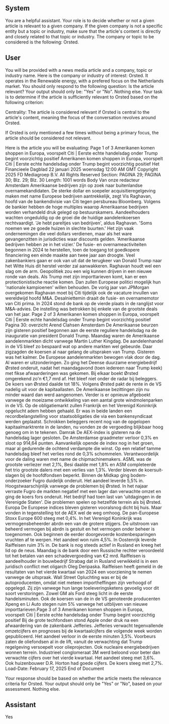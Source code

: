 ## System

You are a helpful assistant. Your role is to decide whether or not a given article is relevant to a given company. If the given company is not a specific entity but a topic or industry, make sure that the article's content is directly and closely related to that topic or industry. The company or topic to be considered is the following: Orsted.

## User


You will be provided with a news media article and a company, topic or industry name. Here is the company or industry of interest: Orsted. It operates in the Renewable energy, with a prefered focus on the Netherlands market. You should only respond to the following question: Is the article relevant? Your output should only be: "Yes" or "No". Nothing else. Your task is to determine if the article is sufficiently relevant to Orsted based on the following criterion:

Centrality: The article is considered relevant if Orsted is central to the article's content, meaning the focus of the conversation revolves around Orsted.

If Orsted is only mentioned a few times without being a primary focus, the article should be considered not relevant.

Here is the article you will be evaluating: Page 1 of 3
Amerikanen komen shoppen in Europa, voorspelt Citi | Eerste echte handelsdag onder Trump begint 
voorzichtig positief
Amerikanen komen shoppen in Europa, voorspelt Citi | Eerste echte 
handelsdag onder Trump begint voorzichtig positief
Het Financieele Dagblad
22 januari 2025 woensdag 12:00 AM GMT
Copyright 2025 FD Mediagroep B.V. All Rights Reserved
Section: PAGINA 29; PAGINA 30; Blz. 29; Blz. 30
Length: 1001 words
Body
Van onze redacteur
Amsterdam
Amerikaanse bedrijven zijn op zoek naar buitenlandse overnamekandidaten. De sterke dollar en soepeler 
acquisitieregelgeving maken met name Europese bedrijven aantrekkelijk, zegt Vis Raghavan, hoofd van de 
bankendivisie van Citi tegen persbureau Bloomberg.
Volgens de bankier hebben de hoge multiples waarop Amerikaanse bedrijven worden verhandeld druk gelegd op 
bestuurskamers. Aandeelhouders wachten ongeduldig op de groei die de huidige aandelenkoersen rechtvaardigt. 
'Je hebt pareltjes van bedrijven', aldus Raghavan. 'Soms noemen we ze goede huizen in slechte buurten.' Het zijn 
vaak ondernemingen die veel dollars verdienen, maar als het ware gevangenzitten in jurisdicties waar discounts 
gelden. 'Amerikaanse bedrijven hebben ze in het vizier.' De fusie- en overnameactiviteiten begonnen in 2024 te 
herstellen, toen de toegang tot goedkopere financiering een einde maakte aan twee jaar aan droogte. Veel 
zakenbankiers gaan er ook van uit dat de terugkeer van Donald Trump naar het Witte Huis dit herstel verder zal 
aanwakkeren. Raghavan houdt wel een slag om de arm. Geopolitiek zou een wig kunnen drijven in een nieuwe 
ronde van deals. Als Trump met zijn importtarieven komt, kan er een protectionistische reactie komen. Dan zullen 
Europese politici mogelijk hun 'nationale kampioenen' willen behouden. De vorig jaar van JPMorgan overgekomen 
Raghavan moet bij Citi tijdelijk ook de vacature invullen van wereldwijd hoofd M&A. Desalniettemin draait de fusie- 
en overnamemotor van Citi prima. In 2024 stond de bank op de vierde plaats in de ranglijst voor M&A-advies. De 
instelling was betrokken bij enkele van de grootste deals van het jaar.
Page 2 of 3
Amerikanen komen shoppen in Europa, voorspelt Citi | Eerste echte handelsdag onder Trump begint 
voorzichtig positief
Pagina 30: overzicht
Arend Clahsen
Amsterdam
De Amerikaanse beurzen zijn gisteren positief begonnen aan de eerste reguliere handelsdag na de inauguratie van 
president Donald Trump. Maandag waren de Amerikaanse aandelenmarkten dicht vanwege Martin Luther Kingdag. 
De aandelenhandel in de VS bleef zo bespaard wat op ­andere markten wel gebeurde. Daar zigzagden de koersen 
al naar gelang de uitspraken van Trump.
Gisteren was het kalmer. De Europese aandelenmarkten bewogen vlak door de dag. Al waren er uitzonderingen. 
Zo ging het Deense duurzame energiebedrijf Ørsted onderuit, nadat het maandagavond (toen iedereen naar 
Trump keek) met fikse afwaarderingen was gekomen. Bij elkaar boekt Ørsted omgerekend zo'n €1,7 mrd af. Het 
bleef niet onder de radar bij beleggers. De koers van Ørsted daalde tot 18%. Volgens Ørsted pakt de rente in de 
VS nadelig uit voor de kapitaallasten. De Amerikaanse bezittingen zijn nu minder waard dan werd aangenomen. 
Verder is er opnieuw afgeboekt vanwege de moeizame ontwikkeling van een aantal grote windmolenparken in de 
VS. Op de obligatiemarkt zullen Frankrijk en het Verenigd Koninkrijk opgelucht adem hebben gehaald. Er was in 
beide landen een recordbelangstelling voor staatsobligaties die via een bankensyndicaat werden geplaatst. 
Schrokken beleggers recent nog van de opgelopen kapitaalmarktrente in de landen, nu vonden ze de vergoeding 
blijkbaar hoog genoeg om in te tekenen.
Damrak
De AEX-index is gisteren na de handelsdag lager gesloten. De Amsterdamse graadmeter verloor 0,3% en sloot op 
914,64 punten. Aanvankelijk opende de index nog in het groen, maar al gedurende de ochtend verdampte die 
winst. Op een relatief tamme handelsdag bleef het verlies rond de 0,3% schommelen.
Verantwoordelijk voor de daling waren met name de chipmachinemakers. ASML was de grootste verliezer met 
2,1%, Besi daalde met 1,8% en ASM completeerde het trio grootste dalers met een verlies van 1,3%. Verder 
bleven de koersuit­slagen bij de hoofdfondsen beperkt. Binnen de Midkap ging bodem­onderzoeker Fugro duidelijk 
onderuit. Het aandeel leverde 5,5% in. Hoogstwaarschijnlijk vanwege de problemen bij Ørsted. In het najaar 
verraste Fugro de markten negatief met een lager dan verwachte omzet en ging de koers fors onderuit. Het bedrijf 
had toen last van 'uitdagingen in de Verenigde Staten'. Die problemen spelen op hetzelfde terrein als bij Ørsted.
Europa
De Europese indices bleven gisteren vooralsnog dicht bij huis. Maar vonden in ­tegenstelling tot de AEX wel de 
weg omhoog. De pan-Europese Stoxx Europe 600 steeg met 0,4%.
In het Verenigd Koninkrijk was vermogensbeheerder abrdn een van de grotere stijgers. De uitstroom van beheerd 
vermogen bij abrdn is gestuit en het vermogen onder beheer is toegenomen. Ook beginnen de eerder 
doorgevoerde kostenbesparingen vruchten af te werpen. Het aandeel won ruim 4,5%. In Oostenrijk leverde 
Raiffeisen ruim 3% in. De bank is nog steeds actief in Rusland en kreeg het lid op de neus. Maandag is de bank 
door een Russische rechter veroordeeld tot het betalen van een schadevergoeding van €2 mrd. Raiffeisen is 
aandeelhouder in bouwbedrijf Strabag dat in Rusland verwikkeld is in een juridisch conflict met oligarch Oleg 
Deripaska. Raiffeisen heeft gemeld in de resultaten van het vierde kwartaal van 2024 een voorziening te nemen 
vanwege de uitspraak.
Wall Street
Opluchting was er bij de autoproducenten, omdat niet meteen importheffingen zijn verhoogd of opgelegd. Zij zijn 
vanwege hun lange toeleveringsketens gevoelig voor dit soort verstoringen. Zowel GM als Ford steeg licht in de 
eerste handelsminuten. Ook de koersen van de in de VS genoteerde producenten Xpeng en Li Auto stegen ruim 
5% vanwege het uitblijven van nieuwe importtarieven.Page 3 of 3
Amerikanen komen shoppen in Europa, voorspelt Citi | Eerste echte handelsdag onder Trump begint 
voorzichtig positief
Bij de grote techfondsen stond Apple onder druk na een afwaardering van de zakenbank Jefferies. Jefferies 
verwacht tegenvallende omzetcijfers en prognoses bij de kwartaalcijfers die volgende week worden gepubliceerd. 
Het aandeel verloor in de eerste minuten 3,5%. Voorbeurs zaten de oliefondsen al in de lift, vanuit de verwachting 
dat Trump regelgeving versoepelt voor olieprojecten. Ook nucleaire energiebedrijven wonnen terrein. Industrieel 
conglomeraat 3M werd beloond voor beter dan verwachte cijfers over het vierde kwartaal. Het aandeel steeg met 
3,6%. Ook huizenbouwer D.R. Horton had goede cijfers. De koers steeg met 2,7%.
Load-Date: February 17, 2025
End of Document

Your response should be based on whether the article meets the relevance criteria for Orsted.
Your output should only be "Yes" or "No", based on your assessment. Nothing else.
            

## Assistant

Yes

